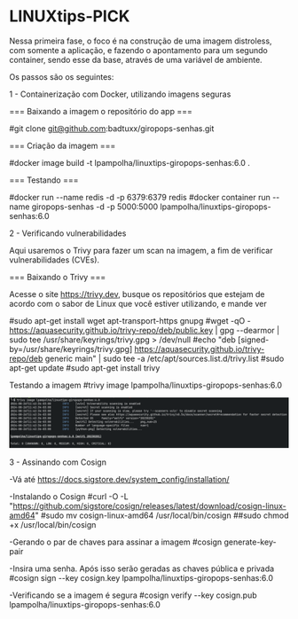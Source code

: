 # LINUXtips-PICK

Nessa primeira fase, o foco é na construção de uma imagem distroless, com somente a aplicação, e fazendo o apontamento para um segundo container, sendo esse da base, através de uma variável de ambiente.

Os passos são os seguintes:

1 - Containerização com Docker, utilizando imagens seguras 

=== Baixando a imagem o repositório do app ===

#git clone git@github.com:badtuxx/giropops-senhas.git

=== Criação da imagem ===

#docker image build -t lpampolha/linuxtips-giropops-senhas:6.0 .

=== Testando ===

#docker run --name redis -d -p 6379:6379 redis
#docker container run --name giropops-senhas -d -p 5000:5000 lpampolha/linuxtips-giropops-senhas:6.0

2 - Verificando vulnerabilidades

Aqui usaremos o Trivy para fazer um scan na imagem, a fim de verificar vulnerabilidades (CVEs).  

=== Baixando o Trivy ===

Acesse o site https://trivy.dev, busque os repositórios que estejam de acordo com o sabor de Linux que você estiver utilizando, e mande ver


#sudo apt-get install wget apt-transport-https gnupg
#wget -qO - https://aquasecurity.github.io/trivy-repo/deb/public.key | gpg --dearmor | sudo tee /usr/share/keyrings/trivy.gpg > /dev/null
#echo "deb [signed-by=/usr/share/keyrings/trivy.gpg] https://aquasecurity.github.io/trivy-repo/deb generic main" | sudo tee -a /etc/apt/sources.list.d/trivy.list
#sudo apt-get update
#sudo apt-get install trivy

Testando a imagem
#trivy image lpampolha/linuxtips-giropops-senhas:6.0

<p float="left" >
<img src=./images/zero.png />
</p>

3 - Assinando com Cosign

-Vá até https://docs.sigstore.dev/system_config/installation/

-Instalando o Cosign
#curl -O -L "https://github.com/sigstore/cosign/releases/latest/download/cosign-linux-amd64"
#sudo mv cosign-linux-amd64 /usr/local/bin/cosign
##sudo chmod +x /usr/local/bin/cosign

-Gerando o par de chaves para assinar a imagem
#cosign generate-key-pair

-Insira uma senha.  Após isso serão geradas as chaves pública e privada
#cosign sign --key cosign.key lpampolha/linuxtips-giropops-senhas:6.0

-Verificando se a imagem é segura
#cosign verify --key cosign.pub lpampolha/linuxtips-giropops-senhas:6.0